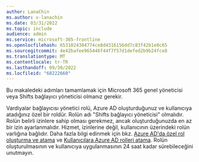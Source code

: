 ```yaml
---
author: LanaChin
ms.author: v-lanachin
ms.date: 03/31/2022
ms.topic: include
audience: admin
ms.service: microsoft-365-frontline
ms.openlocfilehash: 6531024304774ce8d4316156dd7c83f42b1e0c65
ms.sourcegitcommit: 4e42bafee965446f44f7f57d1defed2b9b24fce8
ms.translationtype: MT
ms.contentlocale: tr-TR
ms.lasthandoff: 09/30/2022
ms.locfileid: "68222660"
---
```

Bu makaledeki adımları tamamlamak için Microsoft 365 genel yöneticisi veya Shifts bağlayıcı yöneticisi olmanız gerekir.

 Vardiyalar bağlayıcısı yönetici rolü, Azure AD oluşturduğunuz ve kullanıcıya atadığınız özel bir roldür. Rolün adı "Shifts bağlayıcı yöneticisi" olmalıdır. Rolün belirli izinlere sahip olması gerekmez, ancak oluşturduğunuzda en az bir izin ayarlanmalıdır. Hizmet, izinlerine değil, kullanıcının üzerindeki rolün varlığına bağlıdır.  Daha fazla bilgi edinmek için bkz. [Azure AD'da özel rol oluşturma ve atama](/azure/active-directory/roles/custom-create) ve [Kullanıcılara Azure AD rolleri atama](/azure/active-directory/roles/manage-roles-portal). Rolün oluşturulmasının ve kullanıcıya uygulanmasının 24 saat kadar sürebileceğini unutmayın.
